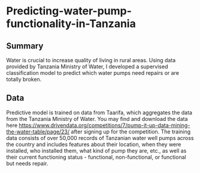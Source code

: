 # Predicting-water-pump-functionality-in-Tanzania

## Summary
Water is crucial to increase quality of living in rural areas. Using data provided by Tanzania Ministry of Water, I developed a supervised classification model to predict which water pumps need repairs or are totally broken.

## Data
Predictive model is trained on data from Taarifa, which aggregates the data from the Tanzania Ministry of Water. You may find and download the data here https://www.drivendata.org/competitions/7/pump-it-up-data-mining-the-water-table/page/23/ after signing up for the competition. The training data consists of over 50,000 records of Tanzanian water well pumps across the country and includes features about their location, when they were installed, who installed them, what kind of pump they are, etc., as well as their current functioning status - functional, non-functional, or functional but needs repair.
